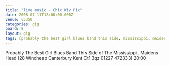 ```yaml
---
title: "live music - Chix Wiv Pix"
date: 2008-07-11T18:00:00.000Z
venue: v5350
categories: gig
board: 8
layout: gig
tags: [probably the best girl blues band this side, mississippi, maidens head, wincheap canterbury kent]
---
```

Probably The Best Girl Blues Band This Side of The Mississippi .   Maidens Head (28 Wincheap Canterbury Kent Ct1 3qz 01227 472333)  20:00